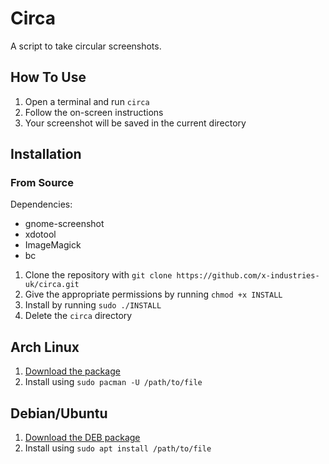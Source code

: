 # Circa

A script to take circular screenshots.

## How To Use

1. Open a terminal and run `circa`
2. Follow the on-screen instructions
3. Your screenshot will be saved in the current directory

## Installation

### From Source

Dependencies:
- gnome-screenshot
- xdotool
- ImageMagick
- bc

1. Clone the repository with `git clone https://github.com/x-industries-uk/circa.git`
2. Give the appropriate permissions by running `chmod +x INSTALL`
3. Install by running `sudo ./INSTALL`
4. Delete the `circa` directory

## Arch Linux

1. [Download the package](https://github.com/x-industries-uk/circa/releases/download/v1.0/circa-1.0-1-any.pkg.tar.gz)
2. Install using `sudo pacman -U /path/to/file`

## Debian/Ubuntu

1. [Download the DEB package](https://github.com/x-industries-uk/circa/releases/download/v1.0/circa-1.0-2_all.deb)
2. Install using `sudo apt install /path/to/file`
